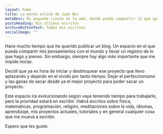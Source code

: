 ```yaml
---
layout: home
title: La mente online de Juan Ber
metaDesc: Mi pequeño rincón en la web, donde puedo compartir lo que quiera para el mundo
postsHeading: Mis últimos escritos
archiveButtonText: Todos mis escritos
socialImage: ""
---
```

Hace mucho tiempo que he querido publicar un blog. Un espacio en el que pueda compartir mis pensamientos con el mundo y llevar un registro de lo que hago y pienso. Sin embargo, siempre hay algo más importante que me impide iniciar. 

Decidí que ya es hora de iniciar y desbloquear ese proyecto que llevo aplazando y dejando en el olvido por tanto tiempo. Dejar el perfeccionismo y las ganas de sacar desde ya el mejor proyecto para poder sacar un proyecto.

Este espacio irá evolucionando según vaya teniendo tiempo para trabajarle, pero la prioridad estará en escribir. Habrá escritos sobre física, matemáticas, programación, religión, meditaciones sobre la vida, idiomas, aprendizaje, mis proyectos actuales, tutoriales y en general cualquier cosa que me mueva a escribir. 

Espero que les guste.